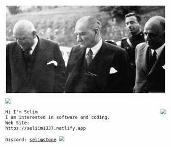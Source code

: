 <p align="center">
  <img src="Atatürk.gif">
</p>
<img 
    src="https://user-images.githubusercontent.com/73097560/115834477-dbab4500-a447-11eb-908a-139a6edaec5c.gif" 
   />
</p> 

<a href="https://discord.com/users/481126076970434562"><img align="right" src="https://lanyard-profile-readme.vercel.app/api/481126076970434562?idleMessage=The%20Best..." /></a> 
<!--https://revard.meppu.boo/card/01HA9JZZQ7C843BYHZWRJNFZ9W-->
<samp>
Hi I'm Selim
<br>
  I am interested in software and coding.
<br>
Web Site:
  <br>
https://seliim1337.netlify.app
  <br>
  <br>
  Discord: <a href="https://discord.com/users/481126076970434562">selimstone</a>
</samp>
<img 
    src="https://user-images.githubusercontent.com/73097560/115834477-dbab4500-a447-11eb-908a-139a6edaec5c.gif" 
   />
</p>
